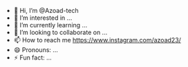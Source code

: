- 👋 Hi, I’m @Azoad-tech
- 👀 I’m interested in ...
- 🌱 I’m currently learning ...
- 💞️ I’m looking to collaborate on ...
- 📫 How to reach me https://www.instagram.com/azoad23/
- 😄 Pronouns: ...
- ⚡ Fun fact: ...

<!---
Azoad-tech/Azoad-tech is a ✨ special ✨ repository because its `README.md` (this file) appears on your GitHub profile.
You can click the Preview link to take a look at your changes.
--->
